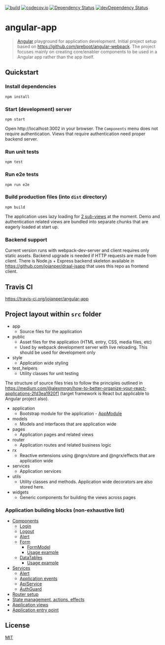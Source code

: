 [![build][travis-image]][travis-url]
[![codecov.io][codecov-image]][codecov-url]
[![Dependency Status][david-image]][david-url]
[![devDependency Status][david-dev-image]][david-dev-url]

[travis-image]: https://travis-ci.org/jojanper/angular-app.svg?branch=master
[travis-url]: https://travis-ci.org/jojanper/angular-app
[codecov-image]: https://codecov.io/gh/jojanper/angular-app/coverage.svg?branch=master
[codecov-url]: https://codecov.io/gh/jojanper/angular-app?branch=master
[david-image]: https://david-dm.org/jojanper/angular-app.svg
[david-url]: https://david-dm.org/jojanper/angular-app
[david-dev-image]: https://david-dm.org/jojanper/angular-app/dev-status.svg
[david-dev-url]: https://david-dm.org/jojanper/angular-app#info=devDependencies

# angular-app

> [Angular](https://angular.io/) playground for application development. Initial project setup based on https://github.com/preboot/angular-webpack. The project focuses mainly on creating core/enabler components
to be used in a Angular app rather than the app itself.

## Quickstart

### Install dependencies
```
npm install
```

### Start (development) server
```
npm start
```
Open http://localhost:3002 in your browser. The `Components` menu does not require authentication. Views that require authentication need proper backend server.

### Run unit tests
```
npm test
```

### Run e2e tests
```
npm run e2e
```

### Build production files (into `dist` directory)
```
npm build
```
The application uses lazy loading for [2 sub-views](https://github.com/jojanper/angular-app/blob/master/src/app/pages/pages.routing.ts)
at the moment. Demo and authentication related views are bundled into separate chunks that are eagerly loaded at start up.

### Backend support
Current version runs with webpack-dev-server and client requires only static assets. Backend upgrade is needed if HTTP requests are made from client.
There is Node.js + Express backend skeleton available in https://github.com/jojanper/draal-jsapp that uses this repo as frontend client.


## Travis CI
https://travis-ci.org/jojanper/angular-app


## Project layout within `src` folder

* app
    * Source files for the application
* public
    * Asset files for the application (HTML entry, CSS, media files, etc)
    * Used by webpack development server with live reloading. This should be used for development only
* style
    * Application wide styling
* test_helpers
    * Utility classes for unit testing

The structure of source files tries to follow the principles outlined in
https://medium.com/@alexmngn/how-to-better-organize-your-react-applications-2fd3ea1920f1 (target framework is React but applicable to Angular project also).

* application
    * Bootstrap module for the application - [AppModule](https://github.com/jojanper/angular-app/blob/master/src/app/application/app.module.ts)
* models
    * Models and interfaces that are application wide
* pages
    * Application pages and related views
* router
    * Application routes and related business logic
* rx
    * Reactive extensions using @ngrx/store and @ngrx/effects that are application wide
* services
    * Application services
* utils
    * Utility classes and methods. Application wide decorators are also stored here.
* widgets
    * Generic components for building the views across pages

### Application building blocks (non-exhaustive list)

- [Components](https://github.com/jojanper/angular-app/tree/master/src/app/widgets)
    - [Login](https://github.com/jojanper/angular-app/blob/master/src/app/pages/auth/login/login.component.ts)
    - [Logout](https://github.com/jojanper/angular-app/blob/master/src/app/pages/auth/logout/logout.component.ts)
    - [Alert](https://github.com/jojanper/angular-app/blob/master/src/app/widgets/alert/alert.component.ts)
    - [Form](https://github.com/jojanper/angular-app/blob/master/src/app/widgets/form/form.component.ts)
      + [FormModel](https://github.com/jojanper/angular-app/blob/master/src/app/widgets/form/form.model.ts)
      + [Usage example](https://github.com/jojanper/angular-app/blob/master/src/app/pages/demo/form/demo-form.component.ts)
    - [DataTables](https://github.com/jojanper/angular-app/blob/master/src/app/widgets/datatables/datatables.component.ts)
      + [Usage example](https://github.com/jojanper/angular-app/blob/master/src/app/pages/demo/demo.component.ts)
- [Services](https://github.com/jojanper/angular-app/tree/master/src/app/services)
    - [Alert](https://github.com/jojanper/angular-app/blob/master/src/app/services/alert/alert.service.ts)
    - [Application events](https://github.com/jojanper/angular-app/blob/master/src/app/services/events/appevent.service.ts)
    - [ApiService](https://github.com/jojanper/angular-app/blob/master/src/app/services/api/api.service.ts)
    - [AuthGuard](https://github.com/jojanper/angular-app/blob/master/src/app/services/auth/auth.guard.ts)
- [Router setup](https://github.com/jojanper/angular-app/tree/master/src/app/router)
- [State management, actions, effects](https://github.com/jojanper/angular-app/tree/master/src/app/rx)
- [Application views](https://github.com/jojanper/angular-app/tree/master/src/app/pages)
- [Application entry point](https://github.com/jojanper/angular-app/tree/master/src/app/application)

## License

[MIT](/LICENSE)
